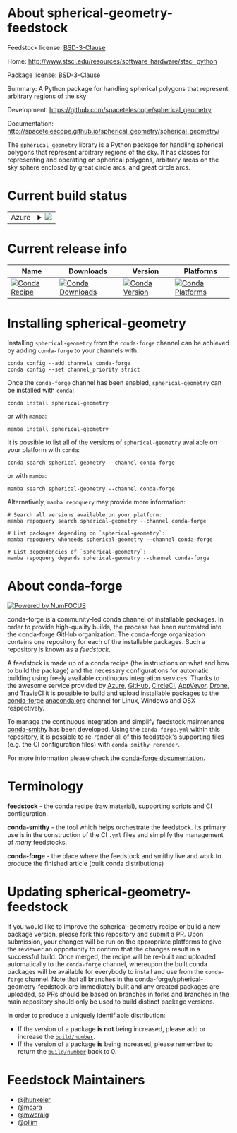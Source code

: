 About spherical-geometry-feedstock
==================================

Feedstock license: [BSD-3-Clause](https://github.com/conda-forge/spherical-geometry-feedstock/blob/main/LICENSE.txt)

Home: http://www.stsci.edu/resources/software_hardware/stsci_python

Package license: BSD-3-Clause

Summary: A Python package for handling spherical polygons that represent arbitrary regions of the sky

Development: https://github.com/spacetelescope/spherical_geometry

Documentation: http://spacetelescope.github.io/spherical_geometry/spherical_geometry/

The `spherical_geometry` library is a Python package for handling
spherical polygons that represent arbitrary regions of the sky. It has
classes for representing and operating on spherical polygons, arbitrary
areas on the sky sphere enclosed by great circle arcs, and great circle
arcs.


Current build status
====================


<table>
    
  <tr>
    <td>Azure</td>
    <td>
      <details>
        <summary>
          <a href="https://dev.azure.com/conda-forge/feedstock-builds/_build/latest?definitionId=1948&branchName=main">
            <img src="https://dev.azure.com/conda-forge/feedstock-builds/_apis/build/status/spherical-geometry-feedstock?branchName=main">
          </a>
        </summary>
        <table>
          <thead><tr><th>Variant</th><th>Status</th></tr></thead>
          <tbody><tr>
              <td>linux_64_numpy2.0python3.10.____cpython</td>
              <td>
                <a href="https://dev.azure.com/conda-forge/feedstock-builds/_build/latest?definitionId=1948&branchName=main">
                  <img src="https://dev.azure.com/conda-forge/feedstock-builds/_apis/build/status/spherical-geometry-feedstock?branchName=main&jobName=linux&configuration=linux%20linux_64_numpy2.0python3.10.____cpython" alt="variant">
                </a>
              </td>
            </tr><tr>
              <td>linux_64_numpy2.0python3.11.____cpython</td>
              <td>
                <a href="https://dev.azure.com/conda-forge/feedstock-builds/_build/latest?definitionId=1948&branchName=main">
                  <img src="https://dev.azure.com/conda-forge/feedstock-builds/_apis/build/status/spherical-geometry-feedstock?branchName=main&jobName=linux&configuration=linux%20linux_64_numpy2.0python3.11.____cpython" alt="variant">
                </a>
              </td>
            </tr><tr>
              <td>linux_64_numpy2.0python3.12.____cpython</td>
              <td>
                <a href="https://dev.azure.com/conda-forge/feedstock-builds/_build/latest?definitionId=1948&branchName=main">
                  <img src="https://dev.azure.com/conda-forge/feedstock-builds/_apis/build/status/spherical-geometry-feedstock?branchName=main&jobName=linux&configuration=linux%20linux_64_numpy2.0python3.12.____cpython" alt="variant">
                </a>
              </td>
            </tr><tr>
              <td>linux_64_numpy2python3.13.____cp313</td>
              <td>
                <a href="https://dev.azure.com/conda-forge/feedstock-builds/_build/latest?definitionId=1948&branchName=main">
                  <img src="https://dev.azure.com/conda-forge/feedstock-builds/_apis/build/status/spherical-geometry-feedstock?branchName=main&jobName=linux&configuration=linux%20linux_64_numpy2python3.13.____cp313" alt="variant">
                </a>
              </td>
            </tr><tr>
              <td>osx_64_numpy2.0python3.10.____cpython</td>
              <td>
                <a href="https://dev.azure.com/conda-forge/feedstock-builds/_build/latest?definitionId=1948&branchName=main">
                  <img src="https://dev.azure.com/conda-forge/feedstock-builds/_apis/build/status/spherical-geometry-feedstock?branchName=main&jobName=osx&configuration=osx%20osx_64_numpy2.0python3.10.____cpython" alt="variant">
                </a>
              </td>
            </tr><tr>
              <td>osx_64_numpy2.0python3.11.____cpython</td>
              <td>
                <a href="https://dev.azure.com/conda-forge/feedstock-builds/_build/latest?definitionId=1948&branchName=main">
                  <img src="https://dev.azure.com/conda-forge/feedstock-builds/_apis/build/status/spherical-geometry-feedstock?branchName=main&jobName=osx&configuration=osx%20osx_64_numpy2.0python3.11.____cpython" alt="variant">
                </a>
              </td>
            </tr><tr>
              <td>osx_64_numpy2.0python3.12.____cpython</td>
              <td>
                <a href="https://dev.azure.com/conda-forge/feedstock-builds/_build/latest?definitionId=1948&branchName=main">
                  <img src="https://dev.azure.com/conda-forge/feedstock-builds/_apis/build/status/spherical-geometry-feedstock?branchName=main&jobName=osx&configuration=osx%20osx_64_numpy2.0python3.12.____cpython" alt="variant">
                </a>
              </td>
            </tr><tr>
              <td>osx_64_numpy2python3.13.____cp313</td>
              <td>
                <a href="https://dev.azure.com/conda-forge/feedstock-builds/_build/latest?definitionId=1948&branchName=main">
                  <img src="https://dev.azure.com/conda-forge/feedstock-builds/_apis/build/status/spherical-geometry-feedstock?branchName=main&jobName=osx&configuration=osx%20osx_64_numpy2python3.13.____cp313" alt="variant">
                </a>
              </td>
            </tr><tr>
              <td>osx_arm64_numpy2.0python3.10.____cpython</td>
              <td>
                <a href="https://dev.azure.com/conda-forge/feedstock-builds/_build/latest?definitionId=1948&branchName=main">
                  <img src="https://dev.azure.com/conda-forge/feedstock-builds/_apis/build/status/spherical-geometry-feedstock?branchName=main&jobName=osx&configuration=osx%20osx_arm64_numpy2.0python3.10.____cpython" alt="variant">
                </a>
              </td>
            </tr><tr>
              <td>osx_arm64_numpy2.0python3.11.____cpython</td>
              <td>
                <a href="https://dev.azure.com/conda-forge/feedstock-builds/_build/latest?definitionId=1948&branchName=main">
                  <img src="https://dev.azure.com/conda-forge/feedstock-builds/_apis/build/status/spherical-geometry-feedstock?branchName=main&jobName=osx&configuration=osx%20osx_arm64_numpy2.0python3.11.____cpython" alt="variant">
                </a>
              </td>
            </tr><tr>
              <td>osx_arm64_numpy2.0python3.12.____cpython</td>
              <td>
                <a href="https://dev.azure.com/conda-forge/feedstock-builds/_build/latest?definitionId=1948&branchName=main">
                  <img src="https://dev.azure.com/conda-forge/feedstock-builds/_apis/build/status/spherical-geometry-feedstock?branchName=main&jobName=osx&configuration=osx%20osx_arm64_numpy2.0python3.12.____cpython" alt="variant">
                </a>
              </td>
            </tr><tr>
              <td>osx_arm64_numpy2python3.13.____cp313</td>
              <td>
                <a href="https://dev.azure.com/conda-forge/feedstock-builds/_build/latest?definitionId=1948&branchName=main">
                  <img src="https://dev.azure.com/conda-forge/feedstock-builds/_apis/build/status/spherical-geometry-feedstock?branchName=main&jobName=osx&configuration=osx%20osx_arm64_numpy2python3.13.____cp313" alt="variant">
                </a>
              </td>
            </tr><tr>
              <td>win_64_numpy2.0python3.10.____cpython</td>
              <td>
                <a href="https://dev.azure.com/conda-forge/feedstock-builds/_build/latest?definitionId=1948&branchName=main">
                  <img src="https://dev.azure.com/conda-forge/feedstock-builds/_apis/build/status/spherical-geometry-feedstock?branchName=main&jobName=win&configuration=win%20win_64_numpy2.0python3.10.____cpython" alt="variant">
                </a>
              </td>
            </tr><tr>
              <td>win_64_numpy2.0python3.11.____cpython</td>
              <td>
                <a href="https://dev.azure.com/conda-forge/feedstock-builds/_build/latest?definitionId=1948&branchName=main">
                  <img src="https://dev.azure.com/conda-forge/feedstock-builds/_apis/build/status/spherical-geometry-feedstock?branchName=main&jobName=win&configuration=win%20win_64_numpy2.0python3.11.____cpython" alt="variant">
                </a>
              </td>
            </tr><tr>
              <td>win_64_numpy2.0python3.12.____cpython</td>
              <td>
                <a href="https://dev.azure.com/conda-forge/feedstock-builds/_build/latest?definitionId=1948&branchName=main">
                  <img src="https://dev.azure.com/conda-forge/feedstock-builds/_apis/build/status/spherical-geometry-feedstock?branchName=main&jobName=win&configuration=win%20win_64_numpy2.0python3.12.____cpython" alt="variant">
                </a>
              </td>
            </tr><tr>
              <td>win_64_numpy2python3.13.____cp313</td>
              <td>
                <a href="https://dev.azure.com/conda-forge/feedstock-builds/_build/latest?definitionId=1948&branchName=main">
                  <img src="https://dev.azure.com/conda-forge/feedstock-builds/_apis/build/status/spherical-geometry-feedstock?branchName=main&jobName=win&configuration=win%20win_64_numpy2python3.13.____cp313" alt="variant">
                </a>
              </td>
            </tr>
          </tbody>
        </table>
      </details>
    </td>
  </tr>
</table>

Current release info
====================

| Name | Downloads | Version | Platforms |
| --- | --- | --- | --- |
| [![Conda Recipe](https://img.shields.io/badge/recipe-spherical--geometry-green.svg)](https://anaconda.org/conda-forge/spherical-geometry) | [![Conda Downloads](https://img.shields.io/conda/dn/conda-forge/spherical-geometry.svg)](https://anaconda.org/conda-forge/spherical-geometry) | [![Conda Version](https://img.shields.io/conda/vn/conda-forge/spherical-geometry.svg)](https://anaconda.org/conda-forge/spherical-geometry) | [![Conda Platforms](https://img.shields.io/conda/pn/conda-forge/spherical-geometry.svg)](https://anaconda.org/conda-forge/spherical-geometry) |

Installing spherical-geometry
=============================

Installing `spherical-geometry` from the `conda-forge` channel can be achieved by adding `conda-forge` to your channels with:

```
conda config --add channels conda-forge
conda config --set channel_priority strict
```

Once the `conda-forge` channel has been enabled, `spherical-geometry` can be installed with `conda`:

```
conda install spherical-geometry
```

or with `mamba`:

```
mamba install spherical-geometry
```

It is possible to list all of the versions of `spherical-geometry` available on your platform with `conda`:

```
conda search spherical-geometry --channel conda-forge
```

or with `mamba`:

```
mamba search spherical-geometry --channel conda-forge
```

Alternatively, `mamba repoquery` may provide more information:

```
# Search all versions available on your platform:
mamba repoquery search spherical-geometry --channel conda-forge

# List packages depending on `spherical-geometry`:
mamba repoquery whoneeds spherical-geometry --channel conda-forge

# List dependencies of `spherical-geometry`:
mamba repoquery depends spherical-geometry --channel conda-forge
```


About conda-forge
=================

[![Powered by
NumFOCUS](https://img.shields.io/badge/powered%20by-NumFOCUS-orange.svg?style=flat&colorA=E1523D&colorB=007D8A)](https://numfocus.org)

conda-forge is a community-led conda channel of installable packages.
In order to provide high-quality builds, the process has been automated into the
conda-forge GitHub organization. The conda-forge organization contains one repository
for each of the installable packages. Such a repository is known as a *feedstock*.

A feedstock is made up of a conda recipe (the instructions on what and how to build
the package) and the necessary configurations for automatic building using freely
available continuous integration services. Thanks to the awesome service provided by
[Azure](https://azure.microsoft.com/en-us/services/devops/), [GitHub](https://github.com/),
[CircleCI](https://circleci.com/), [AppVeyor](https://www.appveyor.com/),
[Drone](https://cloud.drone.io/welcome), and [TravisCI](https://travis-ci.com/)
it is possible to build and upload installable packages to the
[conda-forge](https://anaconda.org/conda-forge) [anaconda.org](https://anaconda.org/)
channel for Linux, Windows and OSX respectively.

To manage the continuous integration and simplify feedstock maintenance
[conda-smithy](https://github.com/conda-forge/conda-smithy) has been developed.
Using the ``conda-forge.yml`` within this repository, it is possible to re-render all of
this feedstock's supporting files (e.g. the CI configuration files) with ``conda smithy rerender``.

For more information please check the [conda-forge documentation](https://conda-forge.org/docs/).

Terminology
===========

**feedstock** - the conda recipe (raw material), supporting scripts and CI configuration.

**conda-smithy** - the tool which helps orchestrate the feedstock.
                   Its primary use is in the construction of the CI ``.yml`` files
                   and simplify the management of *many* feedstocks.

**conda-forge** - the place where the feedstock and smithy live and work to
                  produce the finished article (built conda distributions)


Updating spherical-geometry-feedstock
=====================================

If you would like to improve the spherical-geometry recipe or build a new
package version, please fork this repository and submit a PR. Upon submission,
your changes will be run on the appropriate platforms to give the reviewer an
opportunity to confirm that the changes result in a successful build. Once
merged, the recipe will be re-built and uploaded automatically to the
`conda-forge` channel, whereupon the built conda packages will be available for
everybody to install and use from the `conda-forge` channel.
Note that all branches in the conda-forge/spherical-geometry-feedstock are
immediately built and any created packages are uploaded, so PRs should be based
on branches in forks and branches in the main repository should only be used to
build distinct package versions.

In order to produce a uniquely identifiable distribution:
 * If the version of a package **is not** being increased, please add or increase
   the [``build/number``](https://docs.conda.io/projects/conda-build/en/latest/resources/define-metadata.html#build-number-and-string).
 * If the version of a package **is** being increased, please remember to return
   the [``build/number``](https://docs.conda.io/projects/conda-build/en/latest/resources/define-metadata.html#build-number-and-string)
   back to 0.

Feedstock Maintainers
=====================

* [@jhunkeler](https://github.com/jhunkeler/)
* [@mcara](https://github.com/mcara/)
* [@mwcraig](https://github.com/mwcraig/)
* [@pllim](https://github.com/pllim/)

